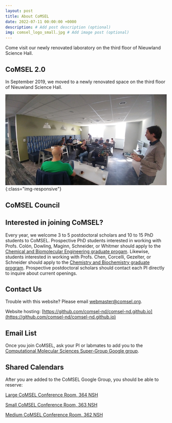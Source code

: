 ```yaml
---
layout: post
title: About CoMSEL
date: 2022-07-11 00:00:00 +0000
description: # Add post description (optional)
img: comsel_logo_small.jpg # Add image post (optional)
---
```

Come visit our newly renovated laboratory on the third floor of Nieuwland Science Hall.
<!--more-->

## CoMSEL 2.0

In September 2019, we moved to a newly renovated space on the third floor of Nieuwland Science Hall.

![image-title-here](/assets/img/coffee_social1_small.jpg){:class="img-responsive"}

## CoMSEL Council

## Interested in joining CoMSEL?

Every year, we welcome 3 to 5 postdoctoral scholars and 10 to 15 PhD students to CoMSEL. Prospective PhD students interested in working with Profs. Colón, Dowling, Maginn, Schneider, or Whitmer should apply to the [Chemical and Biomolecular Engineering graduate progam](https://cbe.nd.edu/graduate-program/admissions). Likewise, students interested in working with Profs. Chen, Corcelli, Gezelter, or Schneider should apply to the [Chemistry and Biochemistry graduate program](https://chemistry.nd.edu/graduate/). Prospective postdoctoral scholars should contact each PI directly to inquire about current openings. 

## Contact Us

Trouble with this website? Please email webmaster@comsel.org.

Website hosting: [https://github.com/comsel-nd/comsel-nd.github.io](https://github.com/comsel-nd/comsel-nd.github.io)

## Email List

Once you join CoMSEL, ask your PI or labmates to add you to the [Computational Molecular Sciences Super-Group Google group](https://groups.google.com/u/1/a/nd.edu/g/super-group-list). 

## Shared Calendars

After you are added to the CoMSEL Google Group, you should be able to reserve:

[Large CoMSEL Conference Room, 364 NSH](https://calendar.google.com/calendar/u/1?cid=bmQuZWR1X3A1MXNiNmZsaTg3OWlja3F1Mm5oZTNkZWdzQGdyb3VwLmNhbGVuZGFyLmdvb2dsZS5jb20)

[Small CoMSEL Conference Room, 363 NSH](https://calendar.google.com/calendar/u/1?cid=bmQuZWR1X3NxMDFvMml0dGxkYjUxcW12OXJtZ3ZqZXNnQGdyb3VwLmNhbGVuZGFyLmdvb2dsZS5jb20)

[Medium CoMSEL Conference Room, 362 NSH](https://calendar.google.com/calendar/u/1?cid=bmQuZWR1X2hib21qY2Y4cjNnbnM5NGpsZDNsczY2NnNzQGdyb3VwLmNhbGVuZGFyLmdvb2dsZS5jb20)
